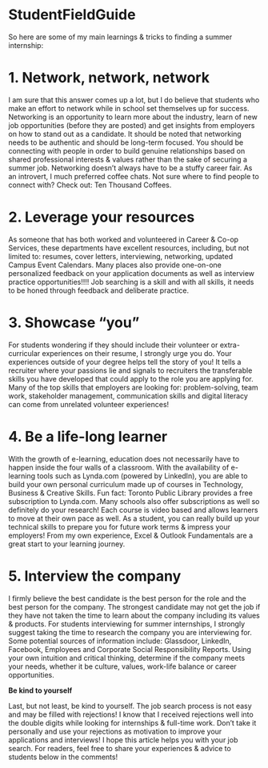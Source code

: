 # StudentFieldGuide


So here are some of my main learnings & tricks to finding a summer internship:
<h1>1.    Network, network, network</h1>

I am sure that this answer comes up a lot, but I do believe that students who make an effort to network while in school set themselves up for success. Networking is an opportunity to learn more about the industry, learn of new job opportunities (before they are posted) and get insights from employers on how to stand out as a candidate. It should be noted that networking needs to be authentic and should be long-term focused. You should be connecting with people in order to build genuine relationships based on shared professional interests & values rather than the sake of securing a summer job. Networking doesn’t always have to be a stuffy career fair. As an introvert, I much preferred coffee chats. Not sure where to find people to connect with? Check out: Ten Thousand Coffees.
<h1>2.    Leverage your resources</h1>

As someone that has both worked and volunteered in Career & Co-op Services, these departments have excellent resources, including, but not limited to: resumes, cover letters, interviewing, networking, updated Campus Event Calendars. Many places also provide one-on-one personalized feedback on your application documents as well as interview practice opportunities!!!! Job searching is a skill and with all skills, it needs to be honed through feedback and deliberate practice.
<h1>3.    Showcase “you” </h1>
For students wondering if they should include their volunteer or extra-curricular experiences on their resume, I strongly urge you do. Your experiences outside of your degree helps tell the story of you! It tells a recruiter where your passions lie and signals to recruiters the transferable skills you have developed that could apply to the role you are applying for. Many of the top skills that employers are looking for: problem-solving, team work, stakeholder management, communication skills and digital literacy can come from unrelated volunteer experiences!
<h1>4.    Be a life-long learner</h1>
With the growth of e-learning, education does not necessarily have to happen inside the four walls of a classroom. With the availability of e-learning tools such as Lynda.com (powered by LinkedIn), you are able to build your own personal curriculum made up of courses in Technology, Business & Creative Skills. Fun fact: Toronto Public Library provides a free subscription to Lynda.com. Many schools also offer subscriptions as well so definitely do your research! Each course is video based and allows learners to move at their own pace as well. As a student, you can really build up your technical skills to prepare you for future work terms & impress your employers! From my own experience, Excel & Outlook Fundamentals are a great start to your learning journey.
<h1>5.    Interview the company </h1>
I firmly believe the best candidate is the best person for the role and the best person for the company. The strongest candidate may not get the job if they have not taken the time to learn about the company including its values & products. For students interviewing for summer internships, I strongly suggest taking the time to research the company you are interviewing for. Some potential sources of information include: Glassdoor, LinkedIn, Facebook, Employees and Corporate Social Responsibility Reports. Using your own intuition and critical thinking, determine if the company meets your needs, whether it be culture, values, work-life balance or career opportunities.

**Be kind to yourself**

Last, but not least, be kind to yourself. The job search process is not easy and may be filled with rejections! I know that I received rejections well into the double digits while looking for internships & full-time work. Don’t take it personally and use your rejections as motivation to improve your applications and interviews! I hope this article helps you with your job search. For readers, feel free to share your experiences & advice to students below in the comments!
